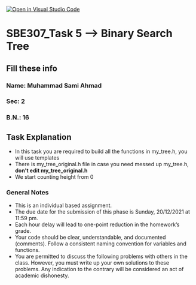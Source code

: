 [![Open in Visual Studio Code](https://classroom.github.com/assets/open-in-vscode-c66648af7eb3fe8bc4f294546bfd86ef473780cde1dea487d3c4ff354943c9ae.svg)](https://classroom.github.com/online_ide?assignment_repo_id=9549994&assignment_repo_type=AssignmentRepo)
# SBE307_Task 5 --> **B**inary **S**earch **T**ree

## Fill these info

### Name: Muhammad Sami Ahmad

### Sec: 2

### B.N.: 16

## Task Explanation

- In this task you are required to build all the functions in my_tree.h, you will use templates
- There is my_tree_original.h file in case you need messed up my_tree.h, **don't edit my_tree_original.h**
- We start counting height from 0

### General Notes

- This is an individual based assignment.
- The due date for the submission of this phase is Sunday, 20/12/2021 at 11:59 pm.
- Each hour delay will lead to one-point reduction in the homework’s grade.
- Your code should be clear, understandable, and documented (comments). Follow a consistent naming convention for variables and functions.
- You are permitted to discuss the following problems with others in the class. However, you must write up your own solutions to these problems. Any indication to the contrary will be considered an act of academic dishonesty.
